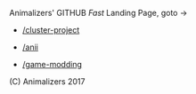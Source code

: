 Animalizers' GITHUB *Fast* Landing Page, goto ->

* [/cluster-project](../../../cluster-project/)

* [/anii](../../../anii/)

* [/game-modding](https://github.com/animalizers/anii/blob/master/gamemod/Readme.md)

(C) Animalizers 2017
